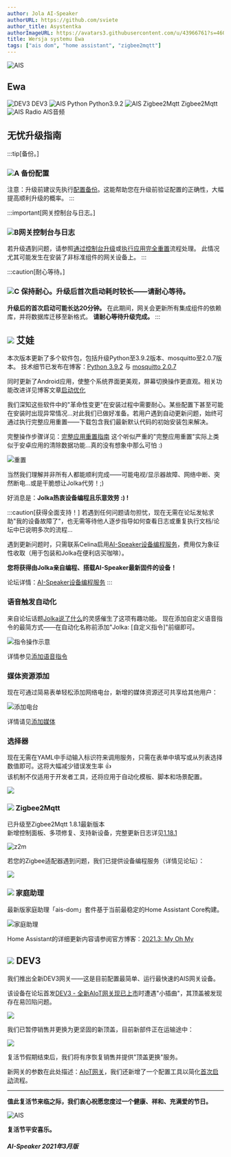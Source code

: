```yaml
---
author: Jola AI-Speaker
authorURL: https://github.com/sviete
author_title: Asystentka
authorImageURL: https://avatars3.githubusercontent.com/u/43966761?s=460&v=4
title: Wersja systemu Ewa
tags: ["ais dom", "home assistant", "zigbee2mqtt"]
---
```


<div class="IntroAisBlogMenu" >
<div>

![AIS](/img/en/blog/202103/eva.png)

</div>

<h2>Ewa</h2>

</div>

![DEV3](/img/en/blog/202103/dev3.png) DEV3 ![AIS Python](/img/en/blog/202102/snake.png) Python3.9.2 ![AIS Zigbee2Mqtt](/img/en/blog/202102/honeybee.png) Zigbee2Mqtt ![AIS Radio](/img/en/blog/202103/radio.png) AIS音频

<!--truncate-->

## 无忧升级指南

:::tip[备份。]
### ![A](/img/en/blog/202009/alpha-a-circle.png) 备份配置

注意：升级前建议先执行[配置备份](/docs/ais_bramka_configuration_software#kopia-zapasowa-konfiguracji)。这能帮助您在升级前验证配置的正确性，大幅提高顺利升级的概率。
:::

:::important[网关控制台与日志。]
### ![B](/img/en/blog/202009/alpha-b-circle.png)网关控制台与日志

若升级遇到问题，请参照[通过控制台升级](/docs/ais_bramka_update_manual)或[执行应用完全重置](/docs/ais_bramka_reset_ais_step_by_step)流程处理。
此情况尤其可能发生在安装了非标准组件的网关设备上。
:::

:::caution[耐心等待。]
### ![C](/img/en/blog/202009/alpha-c-circle.png) 保持耐心。升级后首次启动耗时较长——请耐心等待。

 **升级后的首次启动可能长达20分钟。**
 在此期间，网关会更新所有集成组件的依赖库，并将数据库迁移至新格式。
 **请耐心等待升级完成。**
:::

## ![](/img/en/blog/202103/eva.png) 艾娃

本次版本更新了多个软件包，包括升级Python至3.9.2版本、mosquitto至2.0.7版本。
技术细节已发布在博客：[Python 3.9.2](https://ai-speaker.discourse.group/t/nowe-wersje-pakietow-binarnych-w-repozytorium-apt/1492) 与 [mosquitto 2.0.7](https://ai-speaker.discourse.group/t/broker-mqtt-nowe-mosquitto-2-0-7/1493)

同时更新了Android应用，使整个系统界面更美观，屏幕切换操作更直观。相关功能改进详见博客文章[启动优化](https://ai-speaker.discourse.group/t/aktualizacja-aplikacji-android-na-bramce-ulatwienia-na-starcie/1477)

我们深知这些软件中的"革命性变更"在安装过程中需要耐心。某些配置下甚至可能在安装时出现异常情况...对此我们已做好准备。若用户遇到自动更新问题，始终可通过执行完整应用重置——下载包含我们最新默认代码的初始安装包来解决。

完整操作步骤详见：[完整应用重置指南](/docs/ais_bramka_reset_ais_step_by_step)
这个听似严重的"完整应用重置"实际上类似于安卓应用的清除数据功能...真的没有想象中那么可怕 :)

![重置](/img/en/bramka/settings_ais_service_app_reset_1.jpeg)

当然我们理解并非所有人都能顺利完成——可能电视/显示器故障、网络中断、突然断电...或是干脆想让Jolka代劳！;)

好消息是：**Jolka热衷设备编程且乐意效劳 :) !**

:::caution[获得全面支持！]
若遇到任何问题请勿担忧，现在无需在论坛发帖求助"我的设备故障了"，也无需等待他人逐步指导如何查看日志或重复执行文档/论坛中已说明多次的流程...

遇到更新问题时，只需联系Celina启用[AI-Speaker设备编程服务](https://ai-speaker.discourse.group/t/usluga-programowania-urzadzen-w-ai-speaker/1368)，费用仅为象征性收取（用于包装和Jolka在便利店买咖啡）。

**您将获得由Jolka亲自编程、搭载AI-Speaker最新固件的设备！**

论坛详情：[AI-Speaker设备编程服务](https://ai-speaker.discourse.group/t/usluga-programowania-urzadzen-w-ai-speaker/1368)
:::

### 语音触发自动化

来自论坛话题[Jolka说了什么](https://ai-speaker.discourse.group/t/co-powiedziala-jolka/1544/14)的灵感催生了这项有趣功能。
现在添加自定义语音指令的最简方式——在自动化名称前添加"Jolka: [自定义指令]"前缀即可。

![指令操作示意](/img/en/frontend/jolka-assistant-automation.jpeg)

详情参见[添加语音指令](/docs/ais_app_assistent_add_command/)

### 媒体资源添加

现在可通过简易表单轻松添加网络电台，新增的媒体资源还可共享给其他用户：

![添加电台](/img/en/frontend/ais_add_media_3.png)

详情请见[添加媒体](/docs/ais_app_add_media)

### 选择器

现在无需在YAML中手动输入标识符来调用服务，只需在表单中填写或从列表选择数值即可。这将大幅减少错误发生率 👍  
该机制不仅适用于开发者工具，还将应用于自动化模板、脚本和场景配置。

![](/img/en/blog/202103/selektory.png)

### ![](/img/en/blog/202102/honeybee.png) Zigbee2Mqtt

已升级至Zigbee2Mqtt 1.8.1最新版本  
新增控制面板、多项修复、支持新设备，完整更新日志详见[1.18.1](https://github.com/Koenkk/zigbee2mqtt/releases/tag/1.18.1)

![z2m](/img/en/blog/202103/z2m.png)

若您的Zigbee适配器遇到问题，我们已提供设备编程服务（详情见论坛）：

[![](/img/en/blog/202102/ais_devices_suport.png)](https://ai-speaker.discourse.group/t/usluga-programowania-urzadzen-w-ai-speaker/1368)

### ![](/img/en/blog/202101/hass.png) 家庭助理

最新版家庭助理「ais-dom」套件基于当前最稳定的Home Assistant Core构建。

![家庭助理](/img/en/blog/202103/social.png)

Home Assistant的详细更新内容请参阅官方博客：[2021.3: My Oh My](https://www.home-assistant.io/blog/2021/03/03/release-20213/)

## ![](/img/en/blog/202103/dev3.png) DEV3

我们推出全新DEV3网关——这是目前配置最简单、运行最快速的AIS网关设备。

该设备在论坛首发[DEV3 - 全新AIoT网关现已上市](https://ai-speaker.discourse.group/t/dev3-nowa-bramka-aiot-juz-jest/1496)时遭遇"小插曲"，其顶盖被发现存在易凹陷问题。

![](/img/en/blog/202103/dev3_dekielek.png)

我们已暂停销售并更换为更坚固的新顶盖，目前新部件正在运输途中：

![](/img/en/blog/202103/dekielek1.png)

复活节假期结束后，我们将有序恢复销售并提供"顶盖更换"服务。

新网关的参数在此处描述：[AIoT网关](/docs/ais_bramka_index)，我们还新增了一个配置工具以简化[首次启动](/docs/ais_bramka_first_run_the_gate)流程。

-------

**值此复活节来临之际，我们衷心祝愿您度过一个健康、祥和、充满爱的节日。**

![AIS](/img/en/blog/202103/eva.png)

**复活节平安喜乐。**

##### AI-Speaker 2021年3月版